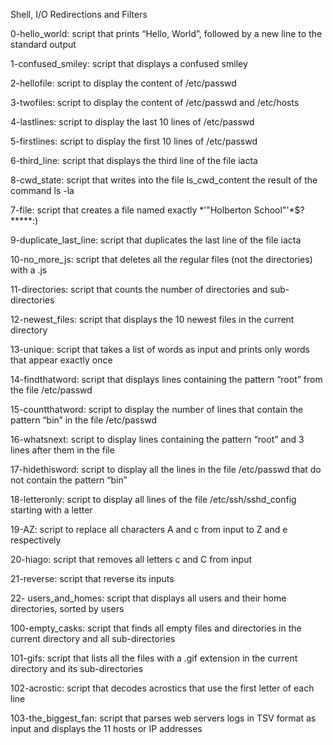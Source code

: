 Shell, I/O Redirections and Filters

0-hello_world: script that prints “Hello, World”, followed by a new line to the standard output

1-confused_smiley: script that displays a confused smiley

2-hellofile: script to display the content of /etc/passwd

3-twofiles: script to display the content of /etc/passwd and /etc/hosts

4-lastlines: script to display the last 10 lines of /etc/passwd

5-firstlines: script to display the first 10 lines of /etc/passwd

6-third_line: script that displays the third line of the file iacta

8-cwd_state: script that writes into the file ls_cwd_content the result of the command ls -la

7-file: script that creates a file named exactly *\'"Holberton School"'\*$?*****:)

9-duplicate_last_line: script that duplicates the last line of the file iacta

10-no_more_js: script that deletes all the regular files (not the directories) with a .js

11-directories: script that counts the number of directories and sub-directories

12-newest_files: script that displays the 10 newest files in the current directory

13-unique: script that takes a list of words as input and prints only words that appear exactly once

14-findthatword: script that displays lines containing the pattern “root” from the file /etc/passwd

15-countthatword: script to display the number of lines that contain the pattern “bin” in the file /etc/passwd

16-whatsnext: script to display lines containing the pattern “root” and 3 lines after them in the file

17-hidethisword: script to display all the lines in the file /etc/passwd that do not contain the pattern “bin”

18-letteronly: script to display all lines of the file /etc/ssh/sshd_config starting with a letter

19-AZ: script to replace all characters A and c from input to Z and e respectively

20-hiago: script that removes all letters c and C from input

21-reverse: script that reverse its inputs

22- users_and_homes: script that displays all users and their home directories, sorted by users

100-empty_casks: script that finds all empty files and directories in the current directory and all sub-directories

101-gifs: script that lists all the files with a .gif extension in the current directory and its sub-directories

102-acrostic: script that decodes acrostics that use the first letter of each line

103-the_biggest_fan: script that parses web servers logs in TSV format as input and displays the 11 hosts or IP addresses
